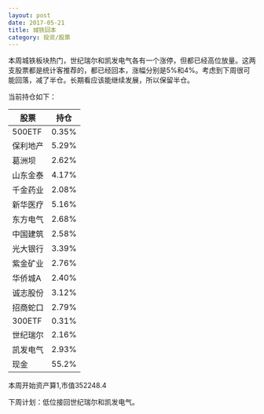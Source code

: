 ```yaml
---
layout: post
date: 2017-05-21
title: 城铁回本
category: 投资/股票
---
```

本周城铁板块热门，世纪瑞尔和凯发电气各有一个涨停，但都已经高位放量。这两支股票都是统计客推荐的，都已经回本，涨幅分别是5%和4%。考虑到下周很可能回落，减了半仓。长期看应该能继续发展，所以保留半仓。

当前持仓如下：

股票        |持仓
------------|--------
500ETF      |0.35%
保利地产    |5.29%
葛洲坝      |2.62%
山东金泰    |4.17%
千金药业    |2.08%
新华医疗    |5.16%
东方电气    |2.68%
中国建筑    |2.58%
光大银行    |3.39%
紫金矿业    |2.76%
华侨城A     |2.40%
诚志股份    |3.12%
招商蛇口    |2.79%
300ETF      |0.31%
世纪瑞尔    |2.16%
凯发电气    |2.93%
现金        |55.2%

本周开始资产算1,市值352248.4

下周计划：低位接回世纪瑞尔和凯发电气。
